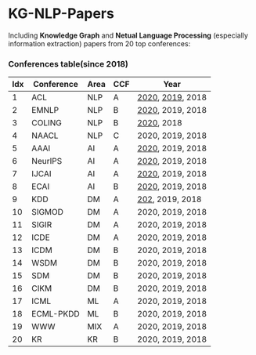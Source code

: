 # KG-NLP-Papers
Including **Knowledge Graph** and **Netual Language Processing** (especially information extraction) papers from 20 top conferences:

### Conferences table(since 2018)
|Idx|Conference|Area|CCF|Year|
|-|-|-|-|-|
|1|ACL|NLP|A|[2020](https://github.com/Clearailhc/KG-NLP-Papers/blob/main/ACL/2020/ACL_2020.md "ACL 2020"), [2019](ACL/2019/ACL_2019.md), 2018|
|2|EMNLP|NLP|B|[2020](https://github.com/Clearailhc/KG-NLP-Papers/blob/main/EMNLP/2020/EMNLP_2020.md), 2019, 2018|
|3|COLING|NLP|B|[2020](COLING/2020/COLING_2020.md), 2018|
|4|NAACL|NLP|C|2020, 2019, 2018|
|5|AAAI|AI|A|[2020](AAAI/2020/AAAI_2020.md), 2019, 2018|
|6|NeurIPS|AI|A|[2020](NeurIPS/2020/NeurIPS_2020.md), 2019, 2018|
|7|IJCAI|AI|A|[2020](IJCAI/2020/IJCAI_2020.md), 2019, 2018|
|8|ECAI|AI|B|[2020](ECAI/2020/ECAI_2020.md), 2019, 2018|
|9|KDD|DM|A|[202](KDD/KDD_2020.md), 2019, 2018|
|10|SIGMOD|DM|A|2020, 2019, 2018|
|11|SIGIR|DM|A|2020, 2019, 2018|
|12|ICDE|DM|A|2020, 2019, 2018|
|13|ICDM|DM|B|2020, 2019, 2018|
|14|WSDM|DM|B|2020, 2019, 2018|
|15|SDM|DM|B|2020, 2019, 2018|
|16|CIKM|DM|B|2020, 2019, 2018|
|17|ICML|ML|A|2020, 2019, 2018|
|18|ECML-PKDD|ML|B|2020, 2019, 2018|
|19|WWW|MIX|A|2020, 2019, 2018|
|20|KR|KR|B|2020, 2019, 2018|
